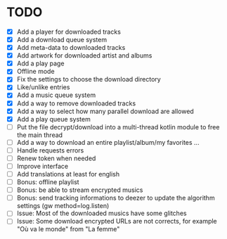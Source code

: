 # TODO

- [x] Add a player for downloaded tracks
- [x] Add a download queue system
- [x] Add meta-data to downloaded tracks
- [x] Add artwork for downloaded artist and albums
- [x] Add a play page
- [x] Offline mode
- [x] Fix the settings to choose the download directory
- [x] Like/unlike entries
- [x] Add a music queue system
- [x] Add a way to remove downloaded tracks
- [x] Add a way to select how many parallel download are allowed
- [x] Add a play queue system
- [ ] Put the file decrypt/download into a multi-thread kotlin module to free the main thread
- [ ] Add a way to download an entire playlist/album/my favorites ...
- [ ] Handle requests errors
- [ ] Renew token when needed
- [ ] Improve interface
- [ ] Add translations at least for english
- [ ] Bonus: offline playlist
- [ ] Bonus: be able to stream encrypted musics
- [ ] Bonus: send tracking informations to deezer to update the algorithm settings (gw method=log.listen)
- [ ] Issue: Most of the downloaded musics have some glitches
- [ ] Issue: Some download encrypted URLs are not corrects, for example "Où va le monde" from "La femme"

